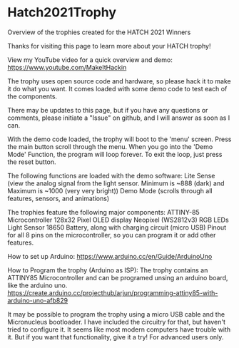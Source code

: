 # Hatch2021Trophy
Overview of the trophies created for the HATCH 2021 Winners

Thanks for visiting this page to learn more about your HATCH trophy!

View my YouTube video for a quick overview and demo:
https://www.youtube.com/MakeItHackin

The trophy uses open source code and hardware, so please hack it to make it do what you want. It comes loaded with some demo code to test each of the components.

There may be updates to this page, but if you have any questions or comments, please initiate a "Issue" on github, and I will answer as soon as I can.

With the demo code loaded, the trophy will boot to the 'menu' screen.
Press the main button scroll through the menu.
When you go into the 'Demo Mode' Function, the program will loop forever. To exit the loop, just press the reset button.

The following functions are loaded with the demo software:
Lite Sense (view the analog signal from the light sensor. Minimum is ~888 (dark) and Maximum is ~1000 (very very bright))
Demo Mode (scrolls through all features, sensors, and animations)

The trophies feature the following major components:
ATTINY-85 Microcontroller
128x32 Pixel OLED display
Neopixel (WS2812v3) RGB LEDs
Light Sensor
18650 Battery, along with charging circuit (micro USB)
Pinout for all 8 pins on the microcontroller, so you can program it or add other features.

How to set up Arduino:
https://www.arduino.cc/en/Guide/ArduinoUno

How to Program the trophy (Arduino as ISP):
The trophy contains an ATTINY85 Microcontroller and can be programed unsing an arduino board, like the arduino uno.  
https://create.arduino.cc/projecthub/arjun/programming-attiny85-with-arduino-uno-afb829

It may be possible to program the trophy using a micro USB cable and the Micronucleus bootloader.  I have included the circuitry for that, but haven't tried to configure it.  It seems like most modern computers have trouble with it.  But if you want that functionality, give it a try!  For advanced users only.
